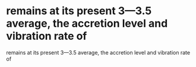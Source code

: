 # remains at its present 3—3.5 average, the accretion level and vibration rate of

remains at its present 3—3.5 average, the accretion level and vibration rate of